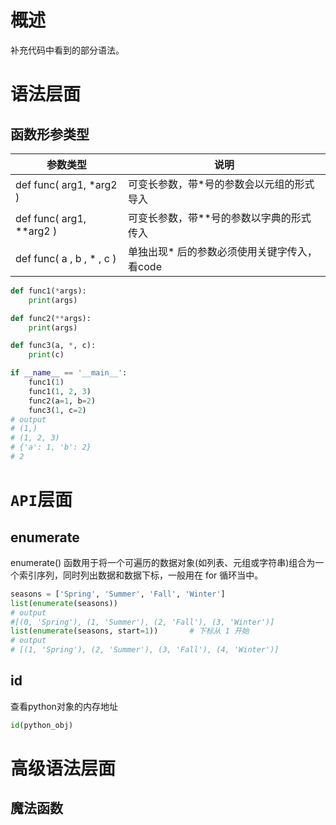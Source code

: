# 概述

补充代码中看到的部分语法。

# 语法层面

## 函数形参类型

| 参数类型                  | 说明                                         |
| ------------------------- | -------------------------------------------- |
| def func( arg1, *arg2 )   | 可变长参数，带*号的参数会以元组的形式导入    |
| def func( arg1, **arg2 )  | 可变长参数，带**号的参数以字典的形式传入     |
| def func( a , b , * , c ) | 单独出现* 后的参数必须使用关键字传入，看code |

```python
def func1(*args):
    print(args)

def func2(**args):
    print(args)

def func3(a, *, c):
    print(c)

if __name__ == '__main__':
    func1(1)
    func1(1, 2, 3)
    func2(a=1, b=2)
    func3(1, c=2)
# output
# (1,)
# (1, 2, 3)
# {'a': 1, 'b': 2}
# 2
```





# `API`层面

## enumerate

enumerate() 函数用于将一个可遍历的数据对象(如列表、元组或字符串)组合为一个索引序列，同时列出数据和数据下标，一般用在 for 循环当中。

```python
seasons = ['Spring', 'Summer', 'Fall', 'Winter']
list(enumerate(seasons))
# output
#[(0, 'Spring'), (1, 'Summer'), (2, 'Fall'), (3, 'Winter')]
list(enumerate(seasons, start=1))       # 下标从 1 开始
# output
# [(1, 'Spring'), (2, 'Summer'), (3, 'Fall'), (4, 'Winter')]
```

## id

查看python对象的内存地址

```python
id(python_obj)
```



# 高级语法层面

## 魔法函数